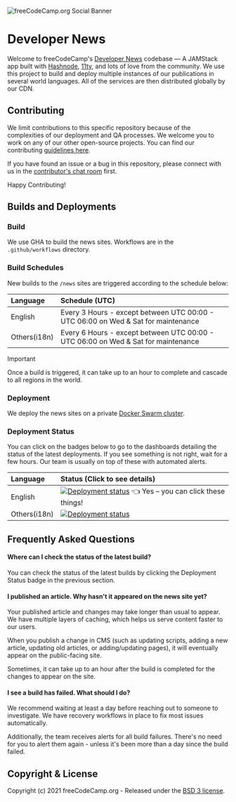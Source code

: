 ![freeCodeCamp.org Social Banner](https://s3.amazonaws.com/freecodecamp/wide-social-banner.png)

# Developer News

Welcome <Ruslanna> to freeCodeCamp's [Developer News][1] codebase — A JAMStack app built with [Hashnode][2], [11ty][3], and lots of love from the community. We use this project to build and deploy multiple instances of our publications in several world languages. All of the services are then distributed globally by our CDN.

## Contributing

We limit contributions to this specific repository because of the complexities of our deployment and QA processes. We welcome you to work on any of our other open-source projects. You can find our contributing [guidelines here][5].

If you have found an issue or a bug in this repository, please connect with us in the [contributor's chat room][6] first.

Happy Contributing!

## Builds and Deployments

### Build

We use GHA to build the news sites. Workflows are in the `.github/workflows` directory.

### Build Schedules

New builds to the `/news` sites are triggered according to the schedule below:

| Language     | Schedule (UTC)                                                                    |
| :----------- | :-------------------------------------------------------------------------------- |
| English      | Every 3 Hours - except between UTC 00:00 - UTC 06:00 on Wed & Sat for maintenance |
| Others(i18n) | Every 6 Hours - except between UTC 00:00 - UTC 06:00 on Wed & Sat for maintenance |

> [!Important]
> Once a build is triggered, it can take up to an hour to complete and cascade to all regions in the world.

### Deployment

We deploy the news sites on a private [Docker Swarm cluster](https://github.com/freeCodeCamp/news-docker-swarm-config).

### Deployment Status

You can click on the badges below to go to the dashboards detailing the status of the latest deployments. If you see something is not right, wait for a few hours. Our team is usually on top of these with automated alerts.

| Language     | Status (Click to see details)                                     |
| :----------- | :---------------------------------------------------------------- |
| English      | [![Deployment status][7]][8] 👈 Yes – you can click these things! |
| Others(i18n) | [![Deployment status][9]][10]                                     |

## Frequently Asked Questions

#### Where can I check the status of the latest build?

You can check the status of the latest builds by clicking the Deployment Status badge in the previous section.

#### I published an article. Why hasn't it appeared on the news site yet?

Your published article and changes may take longer than usual to appear. We have multiple layers of caching, which helps us serve content faster to our users.

When you publish a change in CMS (such as updating scripts, adding a new article, updating old articles, or adding/updating pages), it will eventually appear on the public-facing site.

Sometimes, it can take up to an hour after the build is completed for the changes to appear on the site.

#### I see a build has failed. What should I do?

We recommend waiting at least a day before reaching out to someone to investigate. We have recovery workflows in place to fix most issues automatically.

Additionally, the team receives alerts for all build failures. There's no need for you to alert them again - unless it's been more than a day since the build failed.

## Copyright & License

Copyright (c) 2021 freeCodeCamp.org - Released under the
[BSD 3 license](LICENSE.md).

[1]: https://www.freecodecamp.org/news
[2]: https://hashnode.com
[3]: https://www.11ty.io
[4]: https://github.com/TryGhost/eleventy-starter-ghost
[5]: https://contribute.freecodecamp.org
[6]: https://chat.freecodecamp.org
[7]: https://github.com/freeCodeCamp/news/actions/workflows/deploy-eng.yml/badge.svg
[8]: https://github.com/freeCodeCamp/news/actions/workflows/deploy-eng.yml
[9]: https://github.com/freeCodeCamp/news/actions/workflows/deploy-i18n.yml/badge.svg
[10]: https://github.com/freeCodeCamp/news/actions/workflows/deploy-i18n.yml
